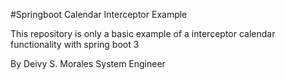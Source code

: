 #Springboot Calendar Interceptor Example

This repository is only a basic example of a interceptor calendar functionality  with spring boot 3

By Deivy S. Morales
System Engineer